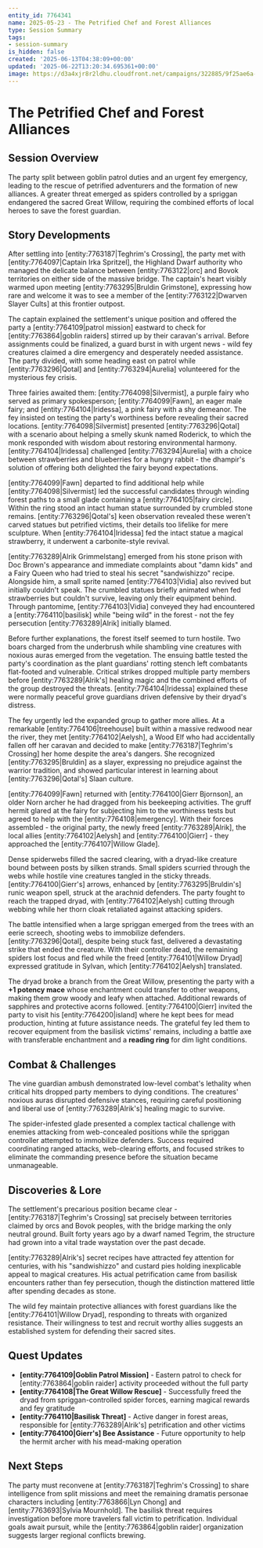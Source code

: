 ```yaml
---
entity_id: 7764341
name: 2025-05-23 - The Petrified Chef and Forest Alliances
type: Session Summary
tags:
- session-summary
is_hidden: false
created: '2025-06-13T04:38:09+00:00'
updated: '2025-06-22T13:20:34.695361+00:00'
image: https://d3a4xjr8r2ldhu.cloudfront.net/campaigns/322885/9f25ae6a-2302-490d-ba78-3fd49e80f6fa.png
---
```


# The Petrified Chef and Forest Alliances

## Session Overview

The party split between goblin patrol duties and an urgent fey emergency, leading to the rescue of petrified adventurers and the formation of new alliances. A greater threat emerged as spiders controlled by a spriggan endangered the sacred Great Willow, requiring the combined efforts of local heroes to save the forest guardian.

## Story Developments

After settling into [entity:7763187|Teghrim's Crossing], the party met with [entity:7764097|Captain Irka Spritzel], the Highland Dwarf authority who managed the delicate balance between [entity:7763122|orc] and Bovok territories on either side of the massive bridge. The captain's heart visibly warmed upon meeting [entity:7763295|Bruldin Grimstone], expressing how rare and welcome it was to see a member of the [entity:7763122|Dwarven Slayer Cults] at this frontier outpost.

The captain explained the settlement's unique position and offered the party a [entity:7764109|patrol mission] eastward to check for [entity:7763864|goblin raiders] stirred up by their caravan's arrival. Before assignments could be finalized, a guard burst in with urgent news - wild fey creatures claimed a dire emergency and desperately needed assistance. The party divided, with some heading east on patrol while [entity:7763296|Qotal] and [entity:7763294|Aurelia] volunteered for the mysterious fey crisis.

Three fairies awaited them: [entity:7764098|Silvermist], a purple fairy who served as primary spokesperson; [entity:7764099|Fawn], an eager male fairy; and [entity:7764104|Iridessa], a pink fairy with a shy demeanor. The fey insisted on testing the party's worthiness before revealing their sacred locations. [entity:7764098|Silvermist] presented [entity:7763296|Qotal] with a scenario about helping a smelly skunk named Roderick, to which the monk responded with wisdom about restoring environmental harmony. [entity:7764104|Iridessa] challenged [entity:7763294|Aurelia] with a choice between strawberries and blueberries for a hungry rabbit - the dhampir's solution of offering both delighted the fairy beyond expectations.

[entity:7764099|Fawn] departed to find additional help while [entity:7764098|Silvermist] led the successful candidates through winding forest paths to a small glade containing a [entity:7764105|fairy circle]. Within the ring stood an intact human statue surrounded by crumbled stone remains. [entity:7763296|Qotal's] keen observation revealed these weren't carved statues but petrified victims, their details too lifelike for mere sculpture. When [entity:7764104|Iridessa] fed the intact statue a magical strawberry, it underwent a carbonite-style revival.

[entity:7763289|Alrik Grimmelstang] emerged from his stone prison with Doc Brown's appearance and immediate complaints about "damn kids" and a Fairy Queen who had tried to steal his secret "sandwishizzo" recipe. Alongside him, a small sprite named [entity:7764103|Vidia] also revived but initially couldn't speak. The crumbled statues briefly animated when fed strawberries but couldn't survive, leaving only their equipment behind. Through pantomime, [entity:7764103|Vidia] conveyed they had encountered a [entity:7764110|basilisk] while "being wild" in the forest - not the fey persecution [entity:7763289|Alrik] initially blamed.

Before further explanations, the forest itself seemed to turn hostile. Two boars charged from the underbrush while shambling vine creatures with noxious auras emerged from the vegetation. The ensuing battle tested the party's coordination as the plant guardians' rotting stench left combatants flat-footed and vulnerable. Critical strikes dropped multiple party members before [entity:7763289|Alrik's] healing magic and the combined efforts of the group destroyed the threats. [entity:7764104|Iridessa] explained these were normally peaceful grove guardians driven defensive by their dryad's distress.

The fey urgently led the expanded group to gather more allies. At a remarkable [entity:7764106|treehouse] built within a massive redwood near the river, they met [entity:7764102|Aelysh], a Wood Elf who had accidentally fallen off her caravan and decided to make [entity:7763187|Teghrim's Crossing] her home despite the area's dangers. She recognized [entity:7763295|Bruldin] as a slayer, expressing no prejudice against the warrior tradition, and showed particular interest in learning about [entity:7763296|Qotal's] Slaan culture.

[entity:7764099|Fawn] returned with [entity:7764100|Gierr Bjornson], an older Norn archer he had dragged from his beekeeping activities. The gruff hermit glared at the fairy for subjecting him to the worthiness tests but agreed to help with the [entity:7764108|emergency]. With their forces assembled - the original party, the newly freed [entity:7763289|Alrik], the local allies [entity:7764102|Aelysh] and [entity:7764100|Gierr] - they approached the [entity:7764107|Willow Glade].

Dense spiderwebs filled the sacred clearing, with a dryad-like creature bound between posts by silken strands. Small spiders scurried through the webs while hostile vine creatures tangled in the sticky threads. [entity:7764100|Gierr's] arrows, enhanced by [entity:7763295|Bruldin's] runic weapon spell, struck at the arachnid defenders. The party fought to reach the trapped dryad, with [entity:7764102|Aelysh] cutting through webbing while her thorn cloak retaliated against attacking spiders.

The battle intensified when a large spriggan emerged from the trees with an eerie screech, shooting webs to immobilize defenders. [entity:7763296|Qotal], despite being stuck fast, delivered a devastating strike that ended the creature. With their controller dead, the remaining spiders lost focus and fled while the freed [entity:7764101|Willow Dryad] expressed gratitude in Sylvan, which [entity:7764102|Aelysh] translated.

The dryad broke a branch from the Great Willow, presenting the party with a **+1 potency mace** whose enchantment could transfer to other weapons, making them grow woody and leafy when attached. Additional rewards of sapphires and protective acorns followed. [entity:7764100|Gierr] invited the party to visit his [entity:7764200|island] where he kept bees for mead production, hinting at future assistance needs. The grateful fey led them to recover equipment from the basilisk victims' remains, including a battle axe with transferable enchantment and a **reading ring** for dim light conditions.

## Combat & Challenges

The vine guardian ambush demonstrated low-level combat's lethality when critical hits dropped party members to dying conditions. The creatures' noxious auras disrupted defensive stances, requiring careful positioning and liberal use of [entity:7763289|Alrik's] healing magic to survive.

The spider-infested glade presented a complex tactical challenge with enemies attacking from web-concealed positions while the spriggan controller attempted to immobilize defenders. Success required coordinating ranged attacks, web-clearing efforts, and focused strikes to eliminate the commanding presence before the situation became unmanageable.

## Discoveries & Lore

The settlement's precarious position became clear - [entity:7763187|Teghrim's Crossing] sat precisely between territories claimed by orcs and Bovok peoples, with the bridge marking the only neutral ground. Built forty years ago by a dwarf named Tegrim, the structure had grown into a vital trade waystation over the past decade.

[entity:7763289|Alrik's] secret recipes have attracted fey attention for centuries, with his "sandwishizzo" and custard pies holding inexplicable appeal to magical creatures. His actual petrification came from basilisk encounters rather than fey persecution, though the distinction mattered little after spending decades as stone.

The wild fey maintain protective alliances with forest guardians like the [entity:7764101|Willow Dryad], responding to threats with organized resistance. Their willingness to test and recruit worthy allies suggests an established system for defending their sacred sites.

## Quest Updates

- **[entity:7764109|Goblin Patrol Mission]** - Eastern patrol to check for [entity:7763864|goblin raider] activity proceeded without the full party
- **[entity:7764108|The Great Willow Rescue]** - Successfully freed the dryad from spriggan-controlled spider forces, earning magical rewards and fey gratitude
- **[entity:7764110|Basilisk Threat]** - Active danger in forest areas, responsible for [entity:7763289|Alrik's] petrification and other victims
- **[entity:7764100|Gierr's] Bee Assistance** - Future opportunity to help the hermit archer with his mead-making operation

## Next Steps

The party must reconvene at [entity:7763187|Teghrim's Crossing] to share intelligence from split missions and meet the remaining dramatis personae characters including [entity:7763866|Lyn Chong] and [entity:7763693|Sylvia Mournhold]. The basilisk threat requires investigation before more travelers fall victim to petrification. Individual goals await pursuit, while the [entity:7763864|goblin raider] organization suggests larger regional conflicts brewing.